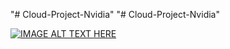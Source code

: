 "# Cloud-Project-Nvidia" 
"# Cloud-Project-Nvidia" 

[![IMAGE ALT TEXT HERE](https://img.youtube.com/vi/YOUTUBE_VIDEO_ID_HERE/0.jpg)](https://www.youtube.com/watch?v=gcYySEuRwdo)
